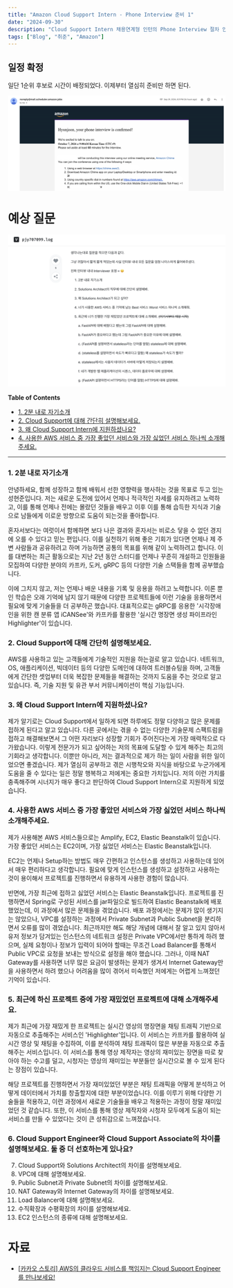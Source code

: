```yaml
---
title: "Amazon Cloud Support Intern - Phone Interview 준비 1"
date: "2024-09-30"
description: "Cloud Support Intern 채용연계형 인턴의 Phone Interview 절차 안내."
tags: ["Blog", "취준", "Amazon"]
---
```


## 일정 확정 <!-- omit from toc --> 

일단 1순위 후보로 시간이 배정되었다. 이제부터 열심히 준비만 하면 된다.

![confirmed](../../../images/job/intern/amazon/interviewconfirmed.png)

# 예상 질문 <!-- omit from toc --> 

![ex](../../../images/job/intern/amazon/chimequestionex.png)

**Table of Contents**
- [1. 2분 내로 자기소개](#1-2분-내로-자기소개)
- [2. Cloud Support에 대해 간단히 설명해보세요.](#2-cloud-support에-대해-간단히-설명해보세요)
- [3. 왜 Cloud Support Intern에 지원하셨나요?](#3-왜-cloud-support-intern에-지원하셨나요)
- [4. 사용한 AWS 서비스 중 가장 좋았던 서비스와 가장 싫었던 서비스 하나씩 소개해주세요.](#4-사용한-aws-서비스-중-가장-좋았던-서비스와-가장-싫었던-서비스-하나씩-소개해주세요)



---

### 1. 2분 내로 자기소개
안녕하세요, 함께 성장하고 함께 배워서 선한 영향력을 행사하는 것을 목표로 두고 있는 성현준입니다. 저는 새로운 도전에 있어서 언제나 적극적인 자세를 유지하려고 노력하고, 이를 통해 언제나 전에는 몰랐던 것들을 배우고 이후 이를 통해 습득한 지식과 기술으로 남들에게 이로운 방향으로 도움이 되는것을 좋아합니다. 

혼자서보다는 여럿이서 함께하면 보다 나은 결과와 혼자서는 비로소 닿을 수 없던 경지에 오를 수 있다고 믿는 편입니다. 이를 실천하기 위해 좋은 기회가 있다면 언제나 제 주변 사람들과 공유하려고 하며 가능하면 공통의 목표를 위해 같이 노력하려고 합니다. 이를 대변하는 최근 활동으로는 지난 2년 동안 스터디를 언제나 꾸준히 개설하고 인원들을 모집하여 다양한 분야의 카프카, 도커, gRPC 등의 다양한 기술 스택들을 함께 공부했습니다.

이에 그치지 않고, 저는 언제나 배운 내용을 기록 및 응용을 하려고 노력합니다. 이론 뿐인 학습은 오래 기억에 남지 않기 때문에 다양한 프로젝트들에 이런 기술을 응용하면서 필요에 맞게 기술들을 더 공부하곤 했습니다. 대표적으로는 gRPC를 응용한 '시각장애인을 위한 캔 분류 앱 iCANSee'와 카프카를 활용한 '실시간 명장면 생성 파이프라인 Highlighter'이 있습니다.

### 2. Cloud Support에 대해 간단히 설명해보세요.
AWS를 사용하고 있는 고객들에게 기술적인 지원을 하는걸로 알고 있습니다. 네트워크, OS, 애플리케이션, 빅데이터 등의 다양한 도메인에 대하여 트러블슈팅을 하며, 고객들에게 간단한 셋업부터 더욱 복잡한 문제들을 해결하는 것까지 도움을 주는 것으로 알고 있습니다. 즉, 기술 지원 및 유관 부서 커뮤니케이션이 핵심 기능입니다. 

### 3. 왜 Cloud Support Intern에 지원하셨나요?
제가 알기로는 Cloud Support에서 일하게 되면 하루에도 정말 다양하고 많은 문제를 접하게 된다고 알고 있습니다. 다른 곳에서는 겪을 수 없는 다양한 기술문제 스팩트럼을 접하고 해결해보면서 그 어떤 자리보다 성장할 기회가 주어진다는게 가장 매력적으로 다가왔습니다. 이렇게 전문가가 되고 싶어하는 저의 목표에 도달할 수 있게 해주는 최고의 기회라고 생각합니다. 이뿐만 아니라, 저는 결과적으로 제가 하는 일이 사람을 위한 일이었으면 좋겠습니다. 제가 열심히 공부하고 겪은 시행착오와 지식을 바탕으로 누군가에게 도움을 줄 수 있다는 일은 정말 행복하고 저에게는 중요한 가치입니다. 저의 이런 가치를 충족해주며 시너지가 매우 좋다고 판단하여 Cloud Support Intern으로 지원하게 되었습니다.

### 4. 사용한 AWS 서비스 중 가장 좋았던 서비스와 가장 싫었던 서비스 하나씩 소개해주세요.
제가 사용해본 AWS 서비스들으로는 Amplify, EC2, Elastic Beanstalk이 있습니다. 가장 좋았던 서비스는 EC2이며, 가장 싫었던 서비스는 Elastic Beanstalk입니다.

EC2는 언제나 Setup하는 방법도 매우 간편하고 인스턴스를 생성하고 사용하는데 있어서 매우 편리하다고 생각합니다. 필요에 맞게 인스턴스를 생성하고 설정하고 사용하는 것이 용이해서 프로젝트를 진행하면서 유용하게 사용한 경험이 많습니다.

반면에, 가장 최근에 접하고 싫었던 서비스는 Elastic Beanstalk입니다. 프로젝트를 진행하면서 Spring로 구성된 서비스를 jar파일으로 빌드하여 Elastic Beanstalk에 배포했었는데, 이 과정에서 많은 문제들을 겪었습니다. 배포 과정에서는 문제가 많이 생기지는 않았으나, VPC를 설정하는 과정에서 Private Subnet과 Public Subnet을 분리하면서 오류를 많이 겪었습니다. 최근까지만 해도 해당 개념에 대해서 잘 알고 있지 않아서 유저 정보가 담겨있는 인스턴스의 네트워크 설정은 Private VPC에서만 통하게 하려 했으며, 실제 요청이나 정보가 입력이 되어야 할때는 무조건 Load Balancer를 통해서 Public VPC로 요청을 보내는 방식으로 설정을 해야 했습니다. 그러나, 이때 NAT Gateway를 사용하면 너무 많은 요금이 발생하는 문제가 생겨서 Internet Gateway만을 사용하면서 하려 했으나 어려움을 많이 겪어서 미숙했던 저에게는 어렵게 느껴졌던 기억이 있습니다.


### 5. 최근에 하신 프로젝트 중에 가장 재밌었던 프로젝트에 대해 소개해주세요.
제가 최근에 가장 재밌게 한 프로젝트는 실시간 영상의 명장면을 채팅 트래픽 기반으로 자동으로 추출해주는 서비스인 'Highlighter'입니다. 이 서비스는 카프카를 활용하여 실시간 영상 및 채팅을 수집하여, 이를 분석하여 채팅 트래픽이 많은 부분을 자동으로 추출해주는 서비스입니다. 이 서비스를 통해 영상 제작자는 영상의 재미있는 장면을 따로 찾아야 하는 수고를 덜고, 시청자는 영상의 재미있는 부분들만 실시간으로 볼 수 있게 된다는 장점이 있습니다. 

해당 프로젝트를 진행하면서 가장 재미있었던 부분은 채팅 트래픽을 어떻게 분석하고 어떻게 데이터에서 가치를 창출할지에 대한 부분이었습니다. 이를 이루기 위해 다양한 기술들을 적용하고, 이런 과정에서 새로운 기술들을 배우고 적용하는 과정이 정말 재미있었던 것 같습니다. 또한, 이 서비스를 통해 영상 제작자와 시청자 모두에게 도움이 되는 서비스를 만들 수 있었다는 것이 큰 성취감으로 느껴졌습니다.

### 6. Cloud Support Engineer와 Cloud Support Associate의 차이를 설명해보세요. 둘 중 더 선호하는게 있나요?

7. Cloud Support와 Solutions Architect의 차이를 설명해보세요.
8. VPC에 대해 설명해보세요.
9. Public Subnet과 Private Subnet의 차이를 설명해보세요.
10. NAT Gateway와 Internet Gateway의 차이를 설명해보세요.
11. Load Balancer에 대해 설명해보세요.
12. 수직확장과 수평확장의 차이를 설명해보세요.
13. EC2 인스턴스의 종류에 대해 설명해보세요.



# 자료
- [[카카오 스토리] AWS의 클라우드 서비스를 책임지는 Cloud Support Engineer를 만나보세요!](https://pf.kakao.com/_YJUIxj/106909935)
